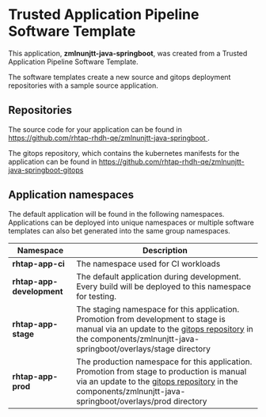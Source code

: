 # Trusted Application Pipeline Software Template

This application, **zmlnunjtt-java-springboot**, was created from a Trusted Application Pipeline Software Template.

The software templates create a new source and gitops deployment repositories with a sample source application. 

## Repositories

The source code for your application can be found in [https://github.com/rhtap-rhdh-qe/zmlnunjtt-java-springboot ](https://github.com/rhtap-rhdh-qe/zmlnunjtt-java-springboot ).
 
The gitops repository, which contains the kubernetes manifests for the application can be found in 
[https://github.com/rhtap-rhdh-qe/zmlnunjtt-java-springboot-gitops ](https://github.com/rhtap-rhdh-qe/zmlnunjtt-java-springboot-gitops ) 

## Application namespaces 

The default application will be found in the following namespaces. Applications can be deployed into unique namespaces or multiple software templates can also bet generated into the same group namespaces.  

|  Namespace   |  Description   |  
| -------- | -------- |
| **rhtap-app-ci** | The namespace used for CI workloads |
| **rhtap-app-development** | The default application during development. Every build will be deployed to this namespace for testing. |
| **rhtap-app-stage** | The staging namespace for this application. Promotion from development to stage is manual via an update to the [gitops repository](https://github.com/rhtap-rhdh-qe/zmlnunjtt-java-springboot-gitops ) in the components/zmlnunjtt-java-springboot/overlays/stage directory |
| **rhtap-app-prod** | The production namespace for this application. Promotion from stage to production is manual via an update to the [gitops repository](https://github.com/rhtap-rhdh-qe/zmlnunjtt-java-springboot-gitops ) in the components/zmlnunjtt-java-springboot/overlays/prod directory |